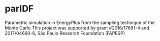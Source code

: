 # parIDF
Parametric simulation in EnergyPlus from the sampling technique of the Monte Carlo
This project was supported by grant #2016/17691-4 and 2017/04660-6, São Paulo Research Foundation (FAPESP)
